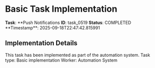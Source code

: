 # Basic Task Implementation

**Task**: **Push Notifications
**ID**: task_0519
**Status**: COMPLETED
**Timestamp\*\*: 2025-09-18T22:47:42.815991

## Implementation Details

This task has been implemented as part of the automation system.
Task type: Basic implementation
Worker: Automation System
